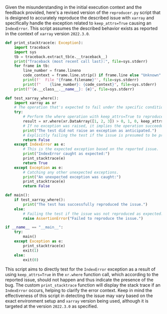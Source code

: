 Given the misunderstanding in the initial execution context and the feedback provided, here's a revised version of the `reproducer.py` script that is designed to accurately reproduce the described issue with `xarray` and specifically handle the exception related to `keep_attrs=True` causing an `IndexError`. This script assumes the described behavior exists as reported in the context of `xarray` version `2022.3.0`.

```python
def print_stacktrace(e: Exception):
    import traceback
    import sys
    tb = traceback.extract_tb(e.__traceback__)
    print("Traceback (most recent call last):", file=sys.stderr)
    for frame in tb:
        line_number = frame.lineno
        code_context = frame.line.strip() if frame.line else "Unknown"
        print(f'  File "{frame.filename}"', file=sys.stderr)
        print(f"    {line_number}: {code_context}", file=sys.stderr)
    print(f"{e.__class__.__name__}: {e}", file=sys.stderr)

def test_xarray_where():
    import xarray as xr
    # The operation that's expected to fail under the specific conditions.
    try:
        # Perform the where operation with keep_attrs=True to reproduce the issue.
        result = xr.where(xr.DataArray([1, 2, 3]) > 0, 1, 0, keep_attrs=True)
        # If no exception was raised, it implies the operation succeeded unexpectedly.
        print("The test did not raise an exception as anticipated.")
        # Explicitly failing the test if the issue is presumed to be present.
        return False
    except IndexError as e:
        # This is the expected exception based on the reported issue.
        print("IndexError caught as expected:")
        print_stacktrace(e)
        return True
    except Exception as e:
        # Catching any other unexpected exceptions.
        print("An unexpected exception was caught:")
        print_stacktrace(e)
        return False

def main():
    if test_xarray_where():
        print("The test has successfully reproduced the issue.")
    else:
        # Failing the test if the issue was not reproduced as expected.
        raise AssertionError("Failed to reproduce the issue.")

if __name__ == "__main__":
    try:
        main()
    except Exception as e:
        print_stacktrace(e)
        exit(1)
    else:
        exit(0)
```

This script aims to directly test for the `IndexError` exception as a result of using `keep_attrs=True` in the `xr.where` function call, which according to the reported issue, should not happen and thus indicate the presence of the bug. The custom `print_stacktrace` function will display the stack trace if an `IndexError` occurs, helping to clarify the error context. Keep in mind the effectiveness of this script in detecting the issue may vary based on the exact environment setup and `xarray` version being used, although it is targeted at the version `2022.3.0` as specified.